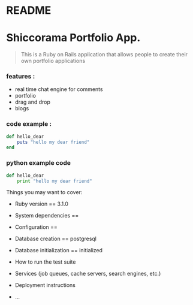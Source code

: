 # README
# Shiccorama Portfolio App.

> This is a Ruby on Rails application that allows people to create their own portfolio applications

### features :
- real time chat engine for comments
- portfolio
- drag and drop
- blogs


### code example :

``` ruby
def hello_dear
    puts "hello my dear friend"
end
```
### python example code

``` python
def hello_dear
    print "hello my dear friend"
```

Things you may want to cover:

* Ruby version == 3.1.0

* System dependencies == 

* Configuration ==

* Database creation == postgresql

* Database initialization == initialized

* How to run the test suite

* Services (job queues, cache servers, search engines, etc.)

* Deployment instructions

* ...
